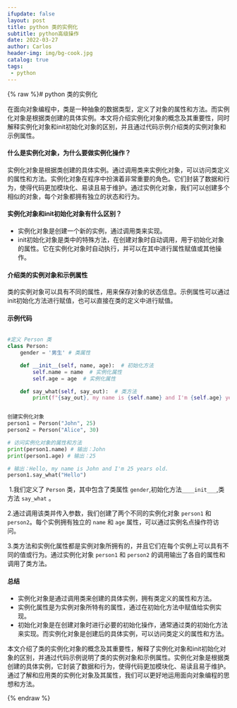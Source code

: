 ```yaml
---
ifupdate: false
layout: post
title: python 类的实例化
subtitle: python高级操作
date: 2022-03-27
author: Carlos
header-img: img/bg-cook.jpg
catalog: true
tags:
 - python
---
```

{% raw %}# python 类的实例化

在面向对象编程中，类是一种抽象的数据类型，定义了对象的属性和方法。而实例化对象是根据类创建的具体实例。本文将介绍实例化对象的概念及其重要性，同时解释实例化对象和init初始化对象的区别，并且通过代码示例介绍类的实例对象和示例属性。



#### 什么是实例化对象，为什么要做实例化操作？

实例化对象是根据类创建的具体实例。通过调用类来实例化对象，可以访问类定义的属性和方法。实例化对象在程序中扮演着非常重要的角色。它们封装了数据和行为，使得代码更加模块化、易读且易于维护。通过实例化对象，我们可以创建多个相似的对象，每个对象都拥有独立的状态和行为。



#### 实例化对象和init初始化对象有什么区别？

- 实例化对象是创建一个新的实例，通过调用类来实现。
- init初始化对象是类中的特殊方法，在创建对象时自动调用，用于初始化对象的属性。它在实例化对象时自动执行，并可以在其中进行属性赋值或其他操作。
  
  

#### 介绍类的实例对象和示例属性

类的实例对象可以具有不同的属性，用来保存对象的状态信息。示例属性可以通过init初始化方法进行赋值，也可以直接在类的定义中进行赋值。



#### 示例代码

```python

#定义 Person 类
class Person:
    gender = '男生' # 类属性

    def __init__(self, name, age):  # 初始化方法
        self.name = name  # 实例化属性
        self.age = age  # 实例化属性

    def say_what(self, say_out):  # 类方法
        print(f"{say_out}, my name is {self.name} and I'm {self.age} years old.")


创建实例化对象
person1 = Person("John", 25)
person2 = Person("Alice", 30)

# 访问实例化对象的属性和方法
print(person1.name) # 输出：John
print(person1.age) # 输出：25

# 输出：Hello, my name is John and I'm 25 years old.
person1.say_what("Hello") 


```

 1.我们定义了 `Person` 类，其中包含了类属性 `gender`,初始化方法`____init___`,类方法 `say_what` 。

2.通过调用该类并传入参数，我们创建了两个不同的实例化对象 `person1` 和 `person2`。每个实例拥有独立的 `name` 和 `age` 属性，可以通过实例名点操作符访问。

3.类方法和实例化属性都是实例对象所拥有的，并且它们在每个实例上可以具有不同的值或行为。通过实例化对象 `person1` 和 `person2` 的调用输出了各自的属性和调用了类方法。



#### 总结

- 实例化对象是通过调用类来创建的具体实例，拥有类定义的属性和方法。
- 实例化属性是为实例对象所特有的属性，通过在初始化方法中赋值给实例实现。
- 初始化对象是在创建对象时进行必要的初始化操作，通常通过类的初始化方法来实现。而实例化对象是创建后的具体实例，可以访问类定义的属性和方法。

本文介绍了类的实例化对象的概念及其重要性，解释了实例化对象和init初始化对象的区别，并通过代码示例说明了类的实例对象和示例属性。实例化对象是根据类创建的具体实例，它封装了数据和行为，使得代码更加模块化、易读且易于维护。通过了解和应用类的实例化对象及其属性，我们可以更好地运用面向对象编程的思想和方法。 


{% endraw %}